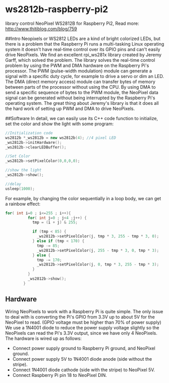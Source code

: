 # ws2812b-raspberry-pi2
library control NeoPixel WS2812B for Raspberry Pi2, Read more: http://www.thitiblog.com/blog/759

##Intro
Neopixels or WS2812 LEDs are a kind of bright colorized LEDs, but there is a problem that the Raspberry Pi runs a multi-tasking Linux operating system it doesn't have real-time control over its GPIO pins and can't easily drive NeoPixels.
We find an excellent rpi_ws281x library created by Jeremy Garff, which solved the problem. The library solves the real-time control problem by using the PWM and DMA hardware on the Raspberry Pi's processor. The PWM (pulse-width modulation) module can generate a signal with a specific duty cycle, for example to drive a servo or dim an LED.  The DMA (direct memory access) module can transfer bytes of memory between parts of the processor without using the CPU.  By using DMA to send a specific sequence of bytes to the PWM module, the NeoPixel data signal can be generated without being interrupted by the Raspberry Pi's operating system.
The great thing about Jeremy's library is that it does all the hard work of setting up PWM and DMA to drive NeoPixels.

##Software
In detail, we can easily use its C++ code function to initialize, set the color and show the light with some program:
```c++
//Initialization code
ws2812b *_ws2812b = new ws2812b(4); //4 pixel LED
_ws2812b->initHardware();
_ws2812b->clearLEDBuffer();

//Set Color
_ws2812b->setPixelColor(0,0,0,0);

//show the light
_ws2812b->show();

//delay
usleep(1000);
```
For example, by changing the color sequentially in a loop body, we can get a rainbow effect:
```c++
for( int i=0 ; i<=255 ; i++){
          for( int j=0 ; j<4 ;j++) {
            tmp = (i + j) & 255;

            if (tmp < 85) {
              _ws2812b->setPixelColor(j, tmp * 3, 255 - tmp * 3, 0);
            } else if (tmp < 170) {
              tmp -= 85;
              _ws2812b->setPixelColor(j, 255 - tmp * 3, 0, tmp * 3);
            } else {
              tmp -= 170;
              _ws2812b->setPixelColor(j, 0, tmp * 3, 255 - tmp * 3);
            }
          }
          _ws2812b->show();
        }
```

Hardware
---
Wiring NeoPixels to work with a Raspberry Pi is quite simple. The only issue to deal with is converting the Pi's GPIO from 3.3V up to about 5V for the NeoPixel to read. (GPIO voltage must be higher than 70% of power supply)
We use a 1N4001 diode to reduce the power supply voltage slightly so the NeoPixels can read the Pi's 3.3V output, since we have only 4 NeoPixels.
The hardware is wired up as follows:

* Connect power supply ground to Raspberry Pi ground, and NeoPixel ground.
* Connect power supply 5V to 1N4001 diode anode (side without the stripe).
* Connect 1N4001 diode cathode (side with the stripe) to NeoPixel 5V.
* Connect Raspberry Pi pin 18 to NeoPixel DIN.



